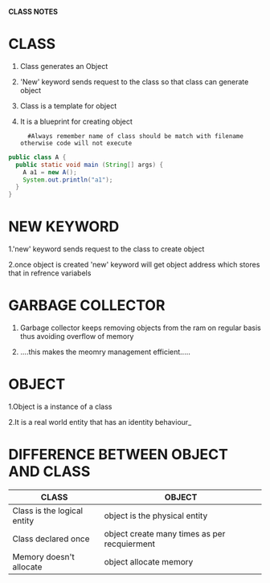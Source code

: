**CLASS NOTES**
# CLASS

1. Class generates an Object

2. 'New' keyword sends request to the class so that class can generate object

3. Class is a template for object

4. It is a blueprint for creating object

         #Always remember name of class should be match with filename otherwise code will not execute

```java
public class A {
  public static void main (String[] args) {
    A a1 = new A();
    System.out.println("a1");
  }
}
```
# NEW KEYWORD
   
1.'new' keyword sends request to the class to create object

2.once object is created 'new' keyword will get object address which stores that in refrence variabels


# GARBAGE COLLECTOR
   
  1. Garbage collector keeps removing objects from the ram on regular basis thus avoiding overflow of memory
   
   2.  ....this makes the meomry management efficient.....
   
# OBJECT
   
   1.Object is a instance of a class
   
   2.It is a real world entity that has an identity behaviour_

# DIFFERENCE BETWEEN OBJECT AND CLASS

| CLASS | OBJECT |
|-------|--------|
| Class is the logical entity | object is the physical entity |
| Class declared once | object create many times as per recquierment |
| Memory doesn't allocate | object allocate memory |
   
